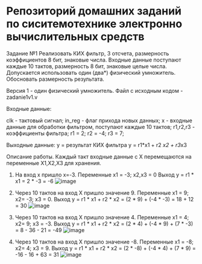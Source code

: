 # Репозиторий домашних заданий по сиситемотехнике электронно вычислительных средств

Задание №1 
Реализовать КИХ фильтр, 3 отсчета, размерность коэффициентов 8 бит, знаковые числа.
Входные данные поступают каждые 10 тактов, размерность 8 бит, знаковые целые числа.
Допускается использовать один (два*) физический умножитель. Обосновать размерность
результата.

Версия 1 - один физический умножитель.
Файл с исходным кодом - zadanie1v1.v

Входные данные:

clk - тактовый сигнал;
in_reg - флаг прихода новых данных;
x - входные данные для обработки фильтром, поступают каждые 10 тактов;
r1,r2,r3 - коэффициенты фильтра;
r1 = 2;
r2 = -4;
r3 = 7;

Выходные данные: 
y = результат КИХ фильтра
y = r1*x1 + r2 *x2 + r3*x3

Описание работы.
Каждый такт входные данные с X перемещаются на переменные X1,X2,X3 для хранения.

1. На вход x пришло x=-3.
   Переменные x1 = -3; x2,x3 = 0
   Выход y = r1 * x1 = 2 * -3 = -6
   ![image](https://github.com/rufiano/verilog/assets/122745439/4bb612c1-2f51-4a2b-90e5-83ef2c65ff7e)


2. Через 10 тактов на вход X пришло значение 9.
   Переменные x1 = 9; x2= -3; x3 = 0.
   Выход y = r1 * x1 + r2 * x2 = (2 * 9) + (-4 * -3) = 18 + 12 = 30
   ![image](https://github.com/rufiano/verilog/assets/122745439/24d2d57f-3512-40a1-af48-8cae3f5ea3ca)



3. Через 10 тактов на вход X пришло значение 4.
   Переменные x1 = 4; x2= 9; x3 = -3.
   Выход y = r1 * x1 + r2 * x2 = (2 * 4) + (-4 * 9) + (7 * -3) = 8 - 36 - 21 = -49
   ![image](https://github.com/rufiano/verilog/assets/122745439/84c763e4-8903-4768-ad93-40402ab8cba0)


4. Через 10 тактов на вход X пришло значение -8.
   Переменные x1 = -8; x2= 4; x3 = 9.
   Выход y = r1 * x1 + r2 * x2 = (2 * -8) + (-4 * 4) + (7 * 9) = -16 - 16 + 63 = 31
   ![image](https://github.com/rufiano/verilog/assets/122745439/d6e66fa5-b232-4e9a-9bd3-2baf76d3c572)
